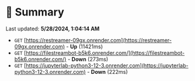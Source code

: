 # 📖 Summary
Last updated: **5/28/2024, 1:04:14 AM**

- `GET` [https://restreamer-09gx.onrender.com](https://restreamer-09gx.onrender.com) - **Up** (11421ms)
- `GET` [https://filestreambot-b5k6.onrender.com/](https://filestreambot-b5k6.onrender.com/) - **Down** (273ms)
- `GET` [https://jupyterlab-python3-12-3.onrender.com](https://jupyterlab-python3-12-3.onrender.com) - **Down** (222ms)
